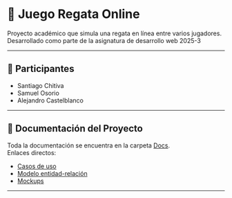 # 🏁 Juego Regata Online

Proyecto académico que simula una regata en línea entre varios jugadores.  
Desarrollado como parte de la asignatura de desarrollo web 2025-3

---

## 👥 Participantes
- Santiago Chitiva  
- Samuel Osorio  
- Alejandro Castelblanco

---

## 📂 Documentación del Proyecto

Toda la documentación se encuentra en la carpeta [Docs](https://github.com/SantiagoChitiva/ProyectoWeb-RegataOnline/tree/main/Docs).  
Enlaces directos:

- [Casos de uso](https://github.com/SantiagoChitiva/ProyectoWeb-RegataOnline/blob/main/Docs/Casos%20de%20uso.pdf)  
- [Modelo entidad-relación](https://github.com/SantiagoChitiva/ProyectoWeb-RegataOnline/blob/main/Docs/Diagrama%20de%20Modelo%20de%20Datos.pdf)  
- [Mockups](https://github.com/SantiagoChitiva/ProyectoWeb-RegataOnline/blob/main/Docs/Mockups.pdf)  
---
